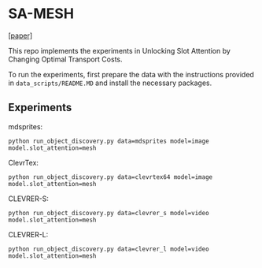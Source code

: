 # SA-MESH

[[paper]][0]

This repo implements the experiments in Unlocking Slot Attention by Changing Optimal Transport Costs.

To run the experiments, first prepare the data with the instructions provided in ``data_scripts/README.MD`` and install the necessary packages.

## Experiments

mdsprites:

```
python run_object_discovery.py data=mdsprites model=image model.slot_attention=mesh
```

ClevrTex:

```
python run_object_discovery.py data=clevrtex64 model=image model.slot_attention=mesh
```

CLEVRER-S:

```
python run_object_discovery.py data=clevrer_s model=video model.slot_attention=mesh
```

CLEVRER-L:

```
python run_object_discovery.py data=clevrer_l model=video model.slot_attention=mesh
```


[0]: https://arxiv.org/abs/2301.13197